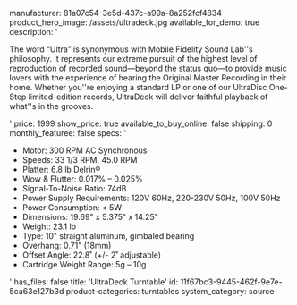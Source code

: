 manufacturer: 81a07c54-3e5d-437c-a99a-8a252fcf4834
product_hero_image: /assets/ultradeck.jpg
available_for_demo: true
description: '<p>The word “Ultra” is synonymous with Mobile Fidelity Sound Lab''s philosophy. It represents our extreme pursuit of the highest level of reproduction of recorded sound—beyond the status quo—to provide music lovers with the experience of hearing the Original Master Recording in their home. Whether you''re enjoying a standard LP or one of our UltraDisc One-Step limited-edition records, UltraDeck will deliver faithful playback of what''s in the grooves.</p>'
price: 1999
show_price: true
available_to_buy_online: false
shipping: 0
monthly_featuree: false
specs: '<ul><li>Motor:&nbsp;300 RPM AC Synchronous<br></li><li>Speeds:&nbsp;33 1/3 RPM, 45.0 RPM<br></li><li>Platter:&nbsp;6.8 lb Delrin®<br></li><li>Wow &amp; Flutter:&nbsp;0.017% – 0.025%<br></li><li>Signal-To-Noise Ratio:&nbsp;74dB<br></li><li>Power Supply Requirements:&nbsp;120V 60Hz, 220-230V 50Hz, 100V 50Hz<br></li><li>Power Consumption:&nbsp;&lt; 5W<br></li><li>Dimensions:&nbsp;19.69" x 5.375" x 14.25"<br></li><li>Weight:&nbsp;23.1 lb<br></li><li>Type:&nbsp;10" straight aluminum, gimbaled bearing<br></li><li>Overhang:&nbsp;0.71" (18mm)<br></li><li>Offset Angle:&nbsp;22.8˚ (+/- 2˚ adjustable)<br></li><li>Cartridge Weight Range:&nbsp;5g – 10g<br></li></ul>'
has_files: false
title: 'UltraDeck Turntable'
id: 11f67bc3-9445-462f-9e7e-5ca63e127b3d
product-categories: turntables
system_category: source
